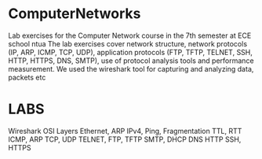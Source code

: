 # ComputerNetworks
Lab exercises for the Computer Network course in the 7th semester at ECE school ntua
The lab exercises cover network structure, network protocols (IP, ARP, ICMP, TCP, UDP),
application protocols (FTP, TFTP, TELNET, SSH, HTTP, HTTPS, DNS, SMTP), use of protocol analysis tools and performance measurement. 
We used the wireshark tool for capturing and analyzing data, packets etc

# LABS

  Wireshark 
  OSI Layers
  Ethernet, ARP
  IPv4, Ping, Fragmentation
  TTL, RTT
  ICMP, ARP
  TCP, UDP
  TELNET, FTP, TFTP
  SMTP, DHCP
  DNS
  HTTP
  SSH, HTTPS

